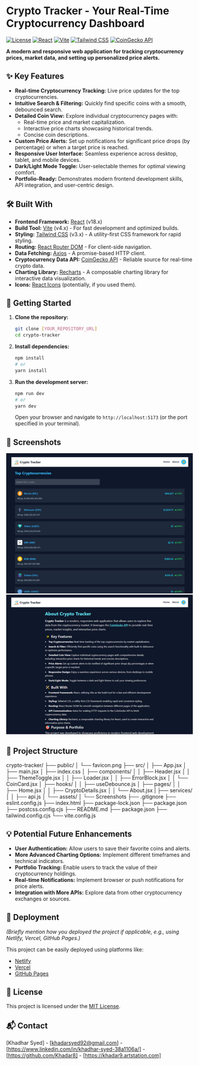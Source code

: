 # Crypto Tracker - Your Real-Time Cryptocurrency Dashboard

[![License](https://img.shields.io/badge/License-MIT-yellow.svg)](https://opensource.org/licenses/MIT)
[![React](https://img.shields.io/badge/React-v18.x-blue)](https://react.dev/)
[![Vite](https://img.shields.io/badge/Vite-v4.x-brightgreen)](https://vitejs.dev/)
[![Tailwind CSS](https://img.shields.io/badge/Tailwind_CSS-v3.x-blueviolet)](https://tailwindcss.com/)
[![CoinGecko API](https://img.shields.io/badge/CoinGecko_API-Powered-ff9900)](https://www.coingecko.com/en/api)

**A modern and responsive web application for tracking cryptocurrency prices, market data, and setting up personalized price alerts.**

## ✨ Key Features

* **Real-time Cryptocurrency Tracking:** Live price updates for the top cryptocurrencies.
* **Intuitive Search & Filtering:** Quickly find specific coins with a smooth, debounced search.
* **Detailed Coin View:** Explore individual cryptocurrency pages with:
    * Real-time price and market capitalization.
    * Interactive price charts showcasing historical trends.
    * Concise coin descriptions.
* **Custom Price Alerts:** Set up notifications for significant price drops (by percentage) or when a target price is reached.
* **Responsive User Interface:** Seamless experience across desktop, tablet, and mobile devices.
* **Dark/Light Mode Toggle:** User-selectable themes for optimal viewing comfort.
* **Portfolio-Ready:** Demonstrates modern frontend development skills, API integration, and user-centric design.

## 🛠️ Built With

* **Frontend Framework:** [React](https://react.dev/) (v18.x)
* **Build Tool:** [Vite](https://vitejs.dev/) (v4.x) - For fast development and optimized builds.
* **Styling:** [Tailwind CSS](https://tailwindcss.com/) (v3.x) - A utility-first CSS framework for rapid styling.
* **Routing:** [React Router DOM](https://reactrouter.com/) - For client-side navigation.
* **Data Fetching:** [Axios](https://axios-http.com/) - A promise-based HTTP client.
* **Cryptocurrency Data API:** [CoinGecko API](https://www.coingecko.com/en/api) - Reliable source for real-time crypto data.
* **Charting Library:** [Recharts](https://recharts.org/) - A composable charting library for interactive data visualization.
* **Icons:** [React Icons](https://react-icons.github.io/react-icons/) (potentially, if you used them).

## 🚀 Getting Started

1.  **Clone the repository:**
    ```bash
    git clone [YOUR_REPOSITORY_URL]
    cd crypto-tracker
    ```

2.  **Install dependencies:**
    ```bash
    npm install
    # or
    yarn install
    ```

3.  **Run the development server:**
    ```bash
    npm run dev
    # or
    yarn dev
    ```

    Open your browser and navigate to `http://localhost:5173` (or the port specified in your terminal).

## 📸 Screenshots
![image alt](https://github.com/Khadar8/Crypto-Tracker/blob/master/Homepage.png)
![image alt](https://github.com/Khadar8/Crypto-Tracker/blob/d5827185e0c488912960104ccd9ddf3deede8a10/Aboutpage.png)

## 📂 Project Structure

crypto-tracker/
├── public/
│   └── favicon.png
├── src/
│   ├── App.jsx
│   ├── main.jsx
│   ├── index.css
│   ├── components/
│   │   ├── Header.jsx
│   │   ├── ThemeToggle.jsx
│   │   ├── Loader.jsx
│   │   ├── ErrorBlock.jsx
│   │   └── CoinCard.jsx
│   ├── hooks/
│   │   ├── useDebounce.js
│   ├── pages/
│   │   ├── Home.jsx
│   │   ├── CryptoDetails.jsx
│   │   └── About.jsx
|   ├── services/
│   │   ├── api.js
│   └── assets/
│       └── Screenshots
├── .gitignore
├── eslint.config.js
├── index.html
├── package-lock.json
├── package.json
├── postcss.config.cjs
├── README.md
├── package.json
├── tailwind.config.cjs
└── vite.config.js


## 💡 Potential Future Enhancements

* **User Authentication:** Allow users to save their favorite coins and alerts.
* **More Advanced Charting Options:** Implement different timeframes and technical indicators.
* **Portfolio Tracking:** Enable users to track the value of their cryptocurrency holdings.
* **Real-time Notifications:** Implement browser or push notifications for price alerts.
* **Integration with More APIs:** Explore data from other cryptocurrency exchanges or sources.

## 🚀 Deployment

*(Briefly mention how you deployed the project if applicable, e.g., using Netlify, Vercel, GitHub Pages.)*

This project can be easily deployed using platforms like:

* [Netlify](https://www.netlify.com/)
* [Vercel](https://vercel.com/)
* [GitHub Pages](https://pages.github.com/)

## 📄 License

This project is licensed under the [MIT License](https://opensource.org/licenses/MIT).

## 📬 Contact

[Khadhar Syed] - [khadarsyed92@gmail.com] - [https://www.linkedin.com/in/khadhar-syed-38a1106a/] - [https://github.com/Khadar8] - [https://khadar9.artstation.com]
